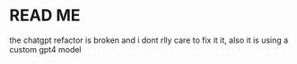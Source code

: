 # READ ME


the chatgpt refactor is broken and i dont rlly care to fix it it, also it is using a custom gpt4 model
